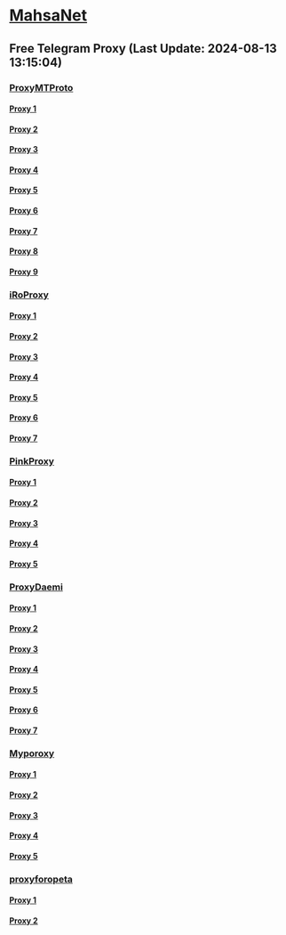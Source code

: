 
# [MahsaNet](https://t.me/mahsa_net)
## Free Telegram Proxy (Last Update: 2024-08-13 13:15:04)
### [ProxyMTProto](https://t.me/ProxyMTProto)
#### [Proxy 1](tg://proxy?server=108.181.125.114&port=593&secret=7lLIZ9x1mD-vS7N_kdUWTwkqLi0=)
#### [Proxy 2](tg://proxy?server=108.181.125.114&port=573&secret=7lLIZ9x1mD-vS7N_kdUWTwkqLi0=)
#### [Proxy 3](tg://proxy?server=108.181.125.114&port=533&secret=7lLIZ9x1mD-vS7N_kdUWTwkqLi0=)
#### [Proxy 4](tg://proxy?server=91.107.137.218&port=9090&secret=FgMBAgABAAH8AwOG4kw63QtY2RueWVrdGFuZXQuY29tZmFyYWthdi5jb212YW4ubmFqdmEuY29tAAAAAAAAAAAAAAAAAAAAAAAAAAAAAAAAAAA)
#### [Proxy 5](tg://proxy?server=188.245.85.125&port=9090&secret=FgMBAgABAAH8AwOG4kw63QtY2RueWVrdGFuZXQuY29tZmFyYWthdi5jb212YW4ubmFqdmEuY29tAAAAAAAAAAAAAAAAAAAAAAAAAAAAAAAAAAA)
#### [Proxy 6](tg://proxy?server=159.69.103.144&port=9090&secret=FgMBAgABAAH8AwOG4kw63QtY2RueWVrdGFuZXQuY29tZmFyYWthdi5jb212YW4ubmFqdmEuY29tAAAAAAAAAAAAAAAAAAAAAAAAAAAAAAAAAAA)
#### [Proxy 7](tg://proxy?server=140.233.187.35&port=12&secret=7mZge5CInMYHGdIXDLKFGWIq)
#### [Proxy 8](tg://proxy?server=cloudflare.com.nokia.com.co.uk.do_yo.want_to.clash_with.this.www.microsoft.com.there_is_no.place_like.localhost.www.bing.com.count_with_me.cyou.net.digikala.com.www.enamad.ir.www.google.com.bmi.again_to_fight.everyone.i_am.the_internet.sackf7rd.lat.&port=2741&secret=eeRigzNJvXrFGRMCIMJdEAPQ)
#### [Proxy 9](tg://proxy?server=140.233.187.36&port=12&secret=7mZge5CInMYHGdIXDLKFGWIq)
### [iRoProxy](https://t.me/iRoProxy)
#### [Proxy 1](tg://proxy?server=82.153.35.67&port=3443&secret=7gggggggggggggggggggggh0cmFuc2xhdGUuZ29v)
#### [Proxy 2](tg://proxy?server=82.153.35.37&port=343&secret=eeRighJJvXrFGRMCIMJdCQ)
#### [Proxy 3](tg://proxy?server=82.153.35.83&port=343&secret=eeRighJJvXrFGRMCIMJdCQ)
#### [Proxy 4](tg://proxy?server=82.153.35.79&port=343&secret=7gggggggggggggggggggggh0cmFuc2xhdGUuZ29v)
#### [Proxy 5](tg://proxy?server=82.153.35.77&port=343&secret=eeRighJJvXrFGRMCIMJdCQ)
#### [Proxy 6](tg://proxy?server=82.153.35.80&port=343&secret=7gggggggggggggggggggggh0cmFuc2xhdGUuZ29v)
#### [Proxy 7](tg://proxy?server=82.153.35.82&port=343&secret=eeRighJJvXrFGRMCIMJdCQ)
### [PinkProxy](https://t.me/PinkProxy)
#### [Proxy 1](tg://proxy?server=cloudflare.com.nokia.com.co.uk.do_yo.want_to.clash_with.this.www.microsoft.com.there_is_no.place_like.localhost.www.bing.com.count_with_me.cyou.net.digikala.com.www.enamad.ir.www.google.com.bmi.again_to_fight.everyone.i_am.the_internet.fordmostango.bar.&port=6550&secret=eeRigzNJvXrFGRMCIMJdEA)
#### [Proxy 2](tg://proxy?server=82.153.35.75&port=3443&secret=7gggggggggggggggggggggh0cmFuc2xhdGUuZ29v)
#### [Proxy 3](tg://proxy?server=103.161.35.187&port=888&secret=eeRighJJvXrFGRMCIMJdCQ)
#### [Proxy 4](tg://proxy?server=103.161.35.188&port=888&secret=eeRighJJvXrFGRMCIMJdCQ)
#### [Proxy 5](tg://proxy?server=82.153.35.74&port=3443&secret=7gggggggggggggggggggggh0cmFuc2xhdGUuZ29v)
### [ProxyDaemi](https://t.me/ProxyDaemi)
#### [Proxy 1](tg://proxy?server=46.229.243.189&port=7443&secret=FgMBAgABAAH8AwOG4kw63Q)
#### [Proxy 2](tg://proxy?server=5.35.45.6&port=7443&secret=FgMBAgABAAH8AwOG4kw63Q)
#### [Proxy 3](tg://proxy?server=77.238.224.85&port=7443&secret=FgMBAgABAAH8AwOG4kw63Q)
#### [Proxy 4](tg://proxy?server=64.52.81.206&port=7443&secret=FgMBAgABAAH8AwOG4kw63Q)
#### [Proxy 5](tg://proxy?server=116.203.199.28&port=1234&secret=7gggggggggggggggggggggh0cmFuc2xhdGUuZ29v)
#### [Proxy 6](tg://proxy?server=167.235.69.233&port=1234&secret=7gggggggggggggggggggggh0cmFuc2xhdGUuZ29v)
#### [Proxy 7](tg://proxy?server=23.88.61.60&port=1234&secret=7gggggggggggggggggggggh0cmFuc2xhdGUuZ29v)
### [Myporoxy](https://t.me/Myporoxy)
#### [Proxy 1](tg://proxy?server=cloudflare.com.nokia.com.co.uk.do_yo.want_to.clash_with.this.www.microsoft.com.there_is_no.place_like.localhost.www.bing.com.count_with_me.cyou.net.digikala.com.www.enamad.ir.www.google.com.bmi.again_to_fight.everyone.i_am.the_internet.fordmostango.bar.&port=6550&secret=eeRigzNJvXrFGRMCIMJdEA)
#### [Proxy 2](tg://proxy?server=cloudflare.com.nokia.com.co.uk.do_yo.want_to.clash_with.this.www.microsoft.com.there_is_no.place_like.localhost.www.bing.com.count_with_me.cyou.net.digikala.com.www.enamad.ir.www.google.com.bmi.again_to_fight.everyone.i_am.the_internet.fordmostango.bar.&port=6550&secret=eeRigzNJvXrFGRMCIMJdEA)
#### [Proxy 3](tg://proxy?server=cloudflare.com.nokia.com.co.uk.do_yo.want_to.clash_with.this.www.microsoft.com.there_is_no.place_like.localhost.www.bing.com.count_with_me.cyou.net.digikala.com.www.enamad.ir.www.google.com.bmi.again_to_fight.everyone.i_am.the_internet.fordmostango.bar.&port=6550&secret=eeRigzNJvXrFGRMCIMJdEA)
#### [Proxy 4](tg://proxy?server=cloudflare.com.nokia.com.co.uk.do_yo.want_to.clash_with.this.www.microsoft.com.there_is_no.place_like.localhost.www.bing.com.count_with_me.cyou.net.digikala.com.www.enamad.ir.www.google.com.bmi.again_to_fight.everyone.i_am.the_internet.fordmostango.bar.&port=6550&secret=eeRigzNJvXrFGRMCIMJdEA)
#### [Proxy 5](tg://proxy?server=cloudflare.com.nokia.com.co.uk.do_yo.want_to.clash_with.this.www.microsoft.com.there_is_no.place_like.localhost.www.bing.com.count_with_me.cyou.net.digikala.com.www.enamad.ir.www.google.com.bmi.again_to_fight.everyone.i_am.the_internet.fordmostango.bar.&port=6550&secret=eeRigzNJvXrFGRMCIMJdEA)
### [proxyforopeta](https://t.me/proxyforopeta)
#### [Proxy 1](tg://proxy?server=91.142.78.249&port=44443&secret=eeRighJJvXrFGRMCIMJdCQ)
#### [Proxy 2](tg://proxy?server=79.127.239.90&port=9090&secret=FgMBAgABAAH8AwOG4kw63QtY2RueWVrdGFuZXQuY29tZmFyYWthdi5jb212YW4ubmFqdmEuY29tAAAAAAAAAAAAAAAAAAAAAAAAAAAAAAAAAAA)

    